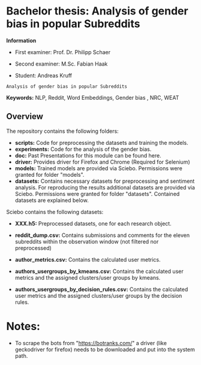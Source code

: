 # Bachelor thesis: Analysis of gender bias in popular Subreddits
**Information**  
 
- First examiner: Prof. Dr. Philipp Schaer 
- Second examiner: M.Sc. Fabian Haak  

- Student: Andreas Kruff  
  
```
Analysis of gender bias in popular Subreddits
```
**Keywords:** NLP, Reddit, Word Embeddings, Gender bias , NRC, WEAT

## Overview


The repository contains the following folders:
- **scripts:** Code for preprocessing the datasets and training the models.
- **experiments:** Code for the analysis of the gender bias. 
- **doc:** Past Presentations for this module can be found here.
- **driver:** Provides driver for Firefox and Chrome (Required for Selenium)
- **models:** Trained models are provided via Sciebo. Permissions were granted for folder "models".
- **datasets:** Contains necessary datasets for preprocessing and sentiment analysis. For reproducing the results additional datasets are provided via Sciebo. Permissions were granted for folder "datasets". Contained datasets are explained below.

Sciebo contains the following datasets:

- **XXX.h5:** Preprocessed datasets, one for each research object.
- **reddit_dump.csv:** Contains submissions and comments for the eleven subreddits within the observation window (not filtered nor preprocessed)   

- **author_metrics.csv:** Contains the calculated user metrics.
- **authors_usergroups_by_kmeans.csv:** Contains the calculated user metrics and the assigned clusters/user groups by kmeans.
- **authors_usergroups_by_decision_rules.csv:** Contains the calculated user metrics and the assigned clusters/user groups by the decision rules.

# Notes:

- To scrape the bots from "https://botranks.com/" a driver (like geckodriver for firefox) needs to be downloaded and put into the system path.

